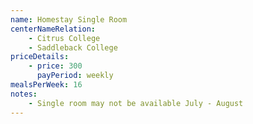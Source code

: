 ```yaml
---
name: Homestay Single Room
centerNameRelation:
    - Citrus College
    - Saddleback College
priceDetails:
    - price: 300
      payPeriod: weekly
mealsPerWeek: 16
notes:
    - Single room may not be available July - August
---
```


